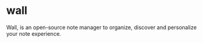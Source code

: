 # wall
 Wall, is an open-source note manager to organize, discover and personalize your note experience.

